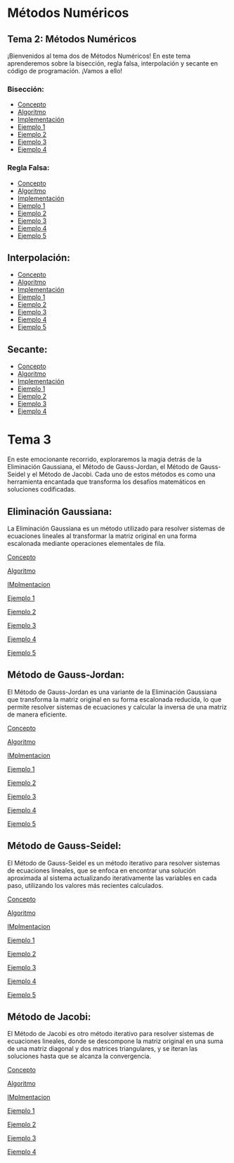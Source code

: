 # Métodos Numéricos

## Tema 2: Métodos Numéricos

¡Bienvenidos al tema dos de Métodos Numéricos! En este tema aprenderemos sobre la bisección, regla falsa, interpolación y secante en código de programación. ¡Vamos a ello!

### Bisección:

- [Concepto](https://github.com/Wenceslaobeni/Metodos-Numericos/blob/35932cc3d01171e32c40fc0bcac04d73a66ba67e/Tema2/Bisección/Concepto%20Bis)
- [Algoritmo](https://github.com/Wenceslaobeni/Metodos-Numericos/blob/249e52db91cc6b85bb2d49cbcc25105fac039f7b/Tema2/Bisección/Algoritmo)
- [Implementación](https://github.com/Wenceslaobeni/Metodos-Numericos/blob/f7856b09c7ea9b570e076de4754189e074f06bb2/Tema2/Bisección/Implementación%20del%20método%20de%20la%20bisección)
- [Ejemplo 1](https://github.com/Wenceslaobeni/Metodos-Numericos/blob/f7856b09c7ea9b570e076de4754189e074f06bb2/Tema2/Bisección/Bisección%20ejemplo%201)
- [Ejemplo 2](https://github.com/Wenceslaobeni/Metodos-Numericos/blob/f7856b09c7ea9b570e076de4754189e074f06bb2/Tema2/Bisección/Bisección%202)
- [Ejemplo 3](https://github.com/Wenceslaobeni/Metodos-Numericos/blob/f7856b09c7ea9b570e076de4754189e074f06bb2/Tema2/Bisección/Bisección%203)
- [Ejemplo 4](https://github.com/Wenceslaobeni/Metodos-Numericos/blob/f7856b09c7ea9b570e076de4754189e074f06bb2/Tema2/Bisección/Bisección%204)

### Regla Falsa:

- [Concepto](https://github.com/Wenceslaobeni/Metodos-Numericos/tree/4acf1f26a2f5e13b352993a04d4794c370ef7f42/Tema2/Regla%20Falsa)
- [Algoritmo](https://github.com/Wenceslaobeni/Metodos-Numericos/blob/930b174754eb62b332e4730ccb9b93528c885c79/Tema2/Regla%20Falsa/Algoritmo)
- [Implementación](https://github.com/Wenceslaobeni/Metodos-Numericos/blob/5032eeb846c0d917b62fccb2cfa948af08a4f144/Tema2/Regla%20Falsa/Implementación)
- [Ejemplo 1](https://github.com/Wenceslaobeni/Metodos-Numericos/blob/bd7258ba281ce363d98e9784816f50d177d7c74d/Tema2/Regla%20Falsa/Regla%20Falsa)
- [Ejemplo 2](https://github.com/Wenceslaobeni/Metodos-Numericos/blob/bd7258ba281ce363d98e9784816f50d177d7c74d/Tema2/Regla%20Falsa/Regla%20Falsa%202)
- [Ejemplo 3](https://github.com/Wenceslaobeni/Metodos-Numericos/blob/bd7258ba281ce363d98e9784816f50d177d7c74d/Tema2/Regla%20Falsa/Regla%20Falsa%203)
- [Ejemplo 4](https://github.com/Wenceslaobeni/Metodos-Numericos/blob/bd7258ba281ce363d98e9784816f50d177d7c74d/Tema2/Regla%20Falsa/Regla%20Falsa%204)
- [Ejemplo 5](https://github.com/Wenceslaobeni/Metodos-Numericos/blob/bd7258ba281ce363d98e9784816f50d177d7c74d/Tema2/Regla%20Falsa/Regla%20Falsa%205)

## Interpolación:

- [Concepto](https://github.com/Wenceslaobeni/Metodos-Numericos/blob/65eb4df9ed0b970643e1a9a75e273e56d41ef5af/Tema2/Interpolación/Concepto)
- [Algoritmo](https://github.com/Wenceslaobeni/Metodos-Numericos/blob/65eb4df9ed0b970643e1a9a75e273e56d41ef5af/Tema2/Interpolación/Algoritmo)
- [Implementación](https://github.com/Wenceslaobeni/Metodos-Numericos/blob/65eb4df9ed0b970643e1a9a75e273e56d41ef5af/Tema2/Interpolación/Implementación)
- [Ejemplo 1](https://github.com/Wenceslaobeni/Metodos-Numericos/blob/65eb4df9ed0b970643e1a9a75e273e56d41ef5af/Tema2/Interpolación/Interpolación%201)
- [Ejemplo 2](https://github.com/Wenceslaobeni/Metodos-Numericos/blob/65eb4df9ed0b970643e1a9a75e273e56d41ef5af/Tema2/Interpolación/Interpolación%202)
- [Ejemplo 3](https://github.com/Wenceslaobeni/Metodos-Numericos/blob/65eb4df9ed0b970643e1a9a75e273e56d41ef5af/Tema2/Interpolación/Interpolación%203)
- [Ejemplo 4](https://github.com/Wenceslaobeni/Metodos-Numericos/blob/65eb4df9ed0b970643e1a9a75e273e56d41ef5af/Tema2/Interpolación/Interpolación%204)
- [Ejemplo 5](https://github.com/Wenceslaobeni/Metodos-Numericos/blob/65eb4df9ed0b970643e1a9a75e273e56d41ef5af/Tema2/Interpolación/Interpolación%205)

 ## Secante:

- [Concepto](https://github.com/Wenceslaobeni/Metodos-Numericos/blob/3c5657d79d530f2f4c55f1273e0abd636a0e5f39/Tema2/Secante/Concepto)
- [Algoritmo](https://github.com/Wenceslaobeni/Metodos-Numericos/blob/3c5657d79d530f2f4c55f1273e0abd636a0e5f39/Tema2/Secante/Algoritmo)
- [Implementación](https://github.com/Wenceslaobeni/Metodos-Numericos/blob/3c5657d79d530f2f4c55f1273e0abd636a0e5f39/Tema2/Secante/Implementaci%C3%B3n)
- [Ejemplo 1](https://github.com/Wenceslaobeni/Metodos-Numericos/blob/3c5657d79d530f2f4c55f1273e0abd636a0e5f39/Tema2/Secante/secante%201)
- [Ejemplo 2](https://github.com/Wenceslaobeni/Metodos-Numericos/blob/3c5657d79d530f2f4c55f1273e0abd636a0e5f39/Tema2/Secante/secante%202)
- [Ejemplo 3](https://github.com/Wenceslaobeni/Metodos-Numericos/blob/3c5657d79d530f2f4c55f1273e0abd636a0e5f39/Tema2/Secante/secante%203)
- [Ejemplo 4](https://github.com/Wenceslaobeni/Metodos-Numericos/blob/3c5657d79d530f2f4c55f1273e0abd636a0e5f39/Tema2/Secante/secante%204)


 


# Tema 3 
En este emocionante recorrido, exploraremos la magia detrás de la Eliminación Gaussiana, el Método de Gauss-Jordan, el Método de Gauss-Seidel y
el Método de Jacobi. Cada uno de estos métodos es como una herramienta encantada que transforma los desafíos matemáticos en soluciones codificadas. 

## Eliminación Gaussiana:

La Eliminación Gaussiana es un método utilizado para resolver sistemas de ecuaciones lineales al transformar la matriz original en una forma escalonada mediante operaciones elementales de fila.

 [Concepto](https://github.com/Wenceslaobeni/Metodos-Numericos/tree/c89d12ddccf7511326335f5f8b9bbcaf75638a80)

 [Algoritmo](https://github.com/Wenceslaobeni/Metodos-Numericos/blob/04843ec44a773bea45e21fb79542ed8a3f3aa706/Algortimo)

 [IMplmentacion](https://github.com/Wenceslaobeni/Metodos-Numericos/blob/e63dcef2fe2f1bbe0fd803b9fa00240717419dca/implementaci%C3%B3n%20del%20m%C3%A9todo%20de%20la%20bisecci%C3%B3n)

[Ejemplo 1](https://github.com/Wenceslaobeni/Metodos-Numericos/blob/3d6c0781a34e7a6c59b61830e271b65e9d6826d8/Tema%203/Eliminaci%C3%B3n%20Gaussiana/Eliminaci%C3%B3n%20Gaussiana%201)

[Ejemplo 2](https://github.com/Wenceslaobeni/Metodos-Numericos/blob/20aefc97df8e3798eca94c83051151fee692f658/Tema%203/Eliminaci%C3%B3n%20Gaussiana/Eliminaci%C3%B3n%20Gaussiana%202)

[Ejemplo 3](https://github.com/Wenceslaobeni/Metodos-Numericos/blob/8ac86a8f36d41f859f9a54a6c8712e553e49e61e/Tema%203/Eliminaci%C3%B3n%20Gaussiana/Eliminaci%C3%B3n%20Gaussiana%203)

[Ejemplo 4](https://github.com/Wenceslaobeni/Metodos-Numericos/blob/3e7c33764b7588a004eefdbcd23c3aecd83e861f/Tema%203/Eliminaci%C3%B3n%20Gaussiana/Eliminaci%C3%B3n%20Gaussiana%204)

[Ejemplo 5](https://github.com/Wenceslaobeni/Metodos-Numericos/blob/46fc775b08f6aa78228c60c2fdda228b93edc86e/Tema%203/Eliminaci%C3%B3n%20Gaussiana/Eliminaci%C3%B3n%20Gaussiana%205)
 

## Método de Gauss-Jordan:
El Método de Gauss-Jordan es una variante de la Eliminación Gaussiana que transforma la matriz original en su forma escalonada reducida, lo que permite resolver sistemas de ecuaciones y calcular la inversa de una matriz de manera eficiente.

 [Concepto](https://github.com/Wenceslaobeni/Metodos-Numericos/tree/c89d12ddccf7511326335f5f8b9bbcaf75638a80)

 [Algoritmo](https://github.com/Wenceslaobeni/Metodos-Numericos/blob/04843ec44a773bea45e21fb79542ed8a3f3aa706/Algortimo)

 [IMplmentacion](https://github.com/Wenceslaobeni/Metodos-Numericos/blob/e63dcef2fe2f1bbe0fd803b9fa00240717419dca/implementaci%C3%B3n%20del%20m%C3%A9todo%20de%20la%20bisecci%C3%B3n)

[Ejemplo 1](https://github.com/Wenceslaobeni/Metodos-Numericos/blob/b09752b1d82c0034a040444ff867072d2a2c4be6/Tema%203/M%C3%A9todo%20de%20Gauss-Jordan/M%C3%A9todo%20de%20Gauss-Jordan%201)

[Ejemplo 2](https://github.com/Wenceslaobeni/Metodos-Numericos/blob/888ddc99266b7ec3f3a468d17caba9743537dcee/Tema%203/M%C3%A9todo%20de%20Gauss-Jordan/M%C3%A9todo%20de%20Gauss-Jordan%202)

[Ejemplo 3](https://github.com/Wenceslaobeni/Metodos-Numericos/blob/6f37ba499c0ae29a5479353da38f98d780fdbc70/Tema%203/M%C3%A9todo%20de%20Gauss-Jordan/M%C3%A9todo%20de%20Gauss-Jordan%203)

[Ejemplo 4](https://github.com/Wenceslaobeni/Metodos-Numericos/blob/217363d123a60d19ba4a72907742ae1d68e35ee3/Tema%203/M%C3%A9todo%20de%20Gauss-Jordan/M%C3%A9todo%20de%20Gauss-Jordan%204)

[Ejemplo 5](https://github.com/Wenceslaobeni/Metodos-Numericos/blob/457d39b6f7ef11e6c49e2507e3a7f5a2f2b6310a/Tema%203/M%C3%A9todo%20de%20Gauss-Jordan/M%C3%A9todo%20de%20Gauss-Jordan%205)

## Método de Gauss-Seidel:

El Método de Gauss-Seidel es un método iterativo para resolver sistemas de ecuaciones lineales, que se enfoca en encontrar una solución aproximada al sistema actualizando iterativamente las variables en cada paso, utilizando los valores más recientes calculados.

 [Concepto](https://github.com/Wenceslaobeni/Metodos-Numericos/tree/c89d12ddccf7511326335f5f8b9bbcaf75638a80)

 [Algoritmo](https://github.com/Wenceslaobeni/Metodos-Numericos/blob/04843ec44a773bea45e21fb79542ed8a3f3aa706/Algortimo)

 [IMplmentacion](https://github.com/Wenceslaobeni/Metodos-Numericos/blob/e63dcef2fe2f1bbe0fd803b9fa00240717419dca/implementaci%C3%B3n%20del%20m%C3%A9todo%20de%20la%20bisecci%C3%B3n)

[Ejemplo 1](https://github.com/Wenceslaobeni/Metodos-Numericos/blob/d6744445d525b601762cdc49bd032773d7da6996/Tema%203/M%C3%A9todo%20de%20Gauss-Seidel/M%C3%A9todo%20de%20Gauss-Seidel%201)

[Ejemplo 2](https://github.com/Wenceslaobeni/Metodos-Numericos/blob/d6744445d525b601762cdc49bd032773d7da6996/Tema%203/M%C3%A9todo%20de%20Gauss-Seidel/M%C3%A9todo%20de%20Gauss-Seidel%202)

[Ejemplo 3](https://github.com/Wenceslaobeni/Metodos-Numericos/blob/d6744445d525b601762cdc49bd032773d7da6996/Tema%203/M%C3%A9todo%20de%20Gauss-Seidel/M%C3%A9todo%20de%20Gauss-Seidel%203)

[Ejemplo 4](https://github.com/Wenceslaobeni/Metodos-Numericos/blob/d6744445d525b601762cdc49bd032773d7da6996/Tema%203/M%C3%A9todo%20de%20Gauss-Seidel/M%C3%A9todo%20de%20Gauss-Seidel%204)

[Ejemplo 5](https://github.com/Wenceslaobeni/Metodos-Numericos/blob/d6744445d525b601762cdc49bd032773d7da6996/Tema%203/M%C3%A9todo%20de%20Gauss-Seidel/M%C3%A9todo%20de%20Gauss-Seidel%205)

## Método de Jacobi:

El Método de Jacobi es otro método iterativo para resolver sistemas de ecuaciones lineales, donde se descompone la matriz original en una suma de una matriz diagonal y dos matrices triangulares, y se iteran las soluciones hasta que se alcanza la convergencia.


 [Concepto](https://github.com/Wenceslaobeni/Metodos-Numericos/tree/c89d12ddccf7511326335f5f8b9bbcaf75638a80)

 [Algoritmo](https://github.com/Wenceslaobeni/Metodos-Numericos/blob/04843ec44a773bea45e21fb79542ed8a3f3aa706/Algortimo)

 [IMplmentacion](https://github.com/Wenceslaobeni/Metodos-Numericos/blob/e63dcef2fe2f1bbe0fd803b9fa00240717419dca/implementaci%C3%B3n%20del%20m%C3%A9todo%20de%20la%20bisecci%C3%B3n)
 
[Ejemplo 1](https://github.com/Wenceslaobeni/Metodos-Numericos/blob/6964721b83f4d32f02959be8b2635980572cf49e/Tema%203/M%C3%A9todo%20de%20Jacobi/M%C3%A9todo%20de%20Jacobi%201)

[Ejemplo 2](https://github.com/Wenceslaobeni/Metodos-Numericos/blob/9daac79ebe3015326652f3ce084d9c2116031bfe/Tema%203/M%C3%A9todo%20de%20Jacobi/M%C3%A9todo%20de%20Jacobi%202)

[Ejemplo 3](https://github.com/Wenceslaobeni/Metodos-Numericos/blob/d62400070817ba4c0a7f52385d24bebed30f398e/Tema%203/M%C3%A9todo%20de%20Jacobi/M%C3%A9todo%20de%20Jacobi%203)

[Ejemplo 4](https://github.com/Wenceslaobeni/Metodos-Numericos/blob/7d6b8be35bd62a9aafbb94b69b22f2edd9514f03/Tema%203/M%C3%A9todo%20de%20Jacobi/M%C3%A9todo%20de%20Jacobi%204)










